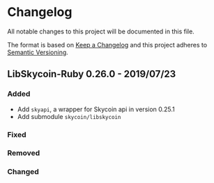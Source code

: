 # Changelog

All notable changes to this project will be documented in this file.

The format is based on [Keep a Changelog](http://keepachangelog.com/en/1.0.0/)
and this project adheres to [Semantic Versioning](http://semver.org/spec/v2.0.0.html).

## LibSkycoin-Ruby 0.26.0 - 2019/07/23

### Added

- Add `skyapi`, a wrapper for Skycoin api in version 0.25.1
- Add submodule `skycoin/libskycoin`

### Fixed

### Removed

### Changed

